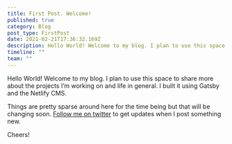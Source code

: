 ```yaml
---
title: First Post. Welcome!
published: true
category: Blog
post_type: FirstPost
date: 2021-02-21T17:36:32.169Z
description: Hello World! Welcome to my blog. I plan to use this space to share more about the projects I’m working on and life in general.
timeline: ""
team: ""
---
```


Hello World! Welcome to my blog. I plan to use this space to share more about the projects I’m working on and life in general. I built it using Gatsby and the Netlify CMS.

Things are pretty sparse around here for the time being but that will be changing soon. <a href="https://twitter.com/iamjoshbraun" target="_blank">Follow me on twitter</a> to get updates when I post something new.

Cheers!
